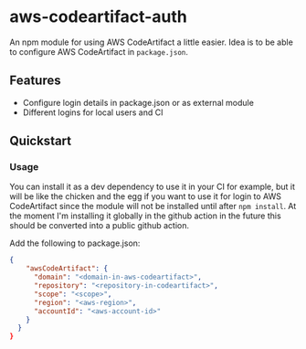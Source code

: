 # aws-codeartifact-auth

An npm module for using AWS CodeArtifact a little easier. Idea is to be able to configure AWS CodeArtifact in `package.json`.
## Features

- Configure login details in package.json or as external module
- Different logins for local users and CI

## Quickstart

### Usage

You can install it as a dev dependency to use it in your CI for example, but it will be like the chicken and the egg if you want to use it for login to AWS CodeArtifact since the module will not be installed until after `npm install`. At the moment I'm installing it globally in the github action in the future this should be converted into a public github action.

Add the following to package.json:

```json
{
    "awsCodeArtifact": {
      "domain": "<domain-in-aws-codeartifact>",
      "repository": "<repository-in-codeartifact>",
      "scope": "<scope>",
      "region": "<aws-region>",
      "accountId": "<aws-account-id>"
    }
  }
}
```